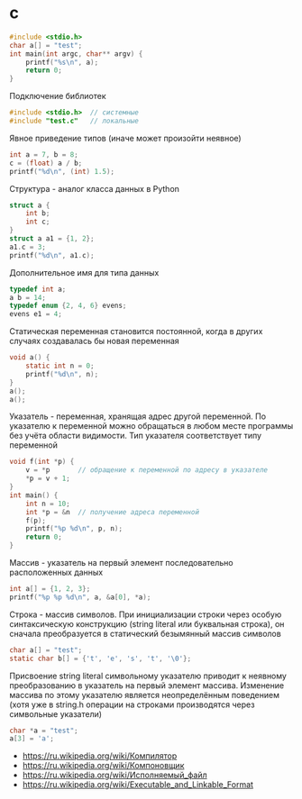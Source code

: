 # c

```c
#include <stdio.h>
char a[] = "test";
int main(int argc, char** argv) {
    printf("%s\n", a);
    return 0;
}
```

Подключение библиотек

```c
#include <stdio.h>  // системные
#include "test.c"   // локальные
```

Явное приведение типов (иначе может произойти неявное)

```c
int a = 7, b = 8;
c = (float) a / b;
printf("%d\n", (int) 1.5);
```

Структура - аналог класса данных в Python

```c
struct a {
    int b;
    int c;
}
struct a a1 = {1, 2};
a1.c = 3;
printf("%d\n", a1.c);
```

Дополнительное имя для типа данных

```c
typedef int a;
a b = 14;
typedef enum {2, 4, 6} evens;
evens e1 = 4;
```

Статическая переменная становится постоянной, когда в других случаях создавалась бы новая переменная

```c
void a() {
    static int n = 0;
    printf("%d\n", n);
}
a();
a();
```

Указатель - переменная, хранящая адрес другой переменной. По указателю к переменной можно обращаться в любом месте программы без учёта области видимости. Тип указателя соответствует типу переменной

```c
void f(int *p) {
    v = *p       // обращение к переменной по адресу в указателе
    *p = v + 1;
}
int main() {
    int n = 10;
    int *p = &n  // получение адреса переменной
    f(p);
    printf("%p %d\n", p, n);
    return 0;
}
```

Массив - указатель на первый элемент последовательно расположенных данных

```c
int a[] = {1, 2, 3};
printf("%p %p %d\n", a, &a[0], *a);
```

Строка - массив символов. При инициализации строки через особую синтаксическую конструкцию (string literal или буквальная строка), он сначала преобразуется в статический безымянный массив символов

```c
char a[] = "test";
static char b[] = {'t', 'e', 's', 't', '\0'};
```

Присвоение string literal символьному указателю приводит к неявному преобразованию в указатель на первый элемент массива. Изменение массива по этому указателю является неопределённым поведением (хотя уже в string.h операции на строками производятся через символьные указатели)

```c
char *a = "test";
a[3] = 'a';
```



- https://ru.wikipedia.org/wiki/Компилятор
- https://ru.wikipedia.org/wiki/Компоновщик
- https://ru.wikipedia.org/wiki/Исполняемый_файл
- https://ru.wikipedia.org/wiki/Executable_and_Linkable_Format